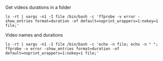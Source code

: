 Get videos durations in a folder

```
ls -rt | xargs -n1 -I file /bin/bash -c 'ffprobe -v error -show_entries format=duration -of default=noprint_wrappers=1:nokey=1 file;'
```
Video names and durations
```
ls -rt | xargs -n1 -I file /bin/bash -c 'echo -n file; echo -n " "; ffprobe -v error -show_entries format=duration -of default=noprint_wrappers=1:nokey=1 file;'
```